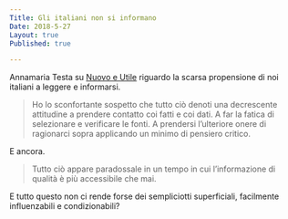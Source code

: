 ```yaml
---
Title: Gli italiani non si informano
Date: 2018-5-27
Layout: true
Published: true

---
```

Annamaria Testa su [Nuovo e Utile](https://nuovoeutile.it/gli-italiani-non-si-informano/) riguardo la scarsa propensione di noi italiani a leggere e informarsi.

> Ho lo sconfortante sospetto che tutto ciò denoti una decrescente attitudine a prendere contatto coi fatti e coi dati. A far la fatica di selezionare e verificare le fonti. A  prendersi l’ulteriore onere di ragionarci sopra applicando un minimo di pensiero critico.

E ancora.

> Tutto ciò appare paradossale in un tempo in cui l’informazione di qualità è più accessibile che mai.

E tutto questo non ci rende forse dei sempliciotti superficiali, facilmente influenzabili e condizionabili?

